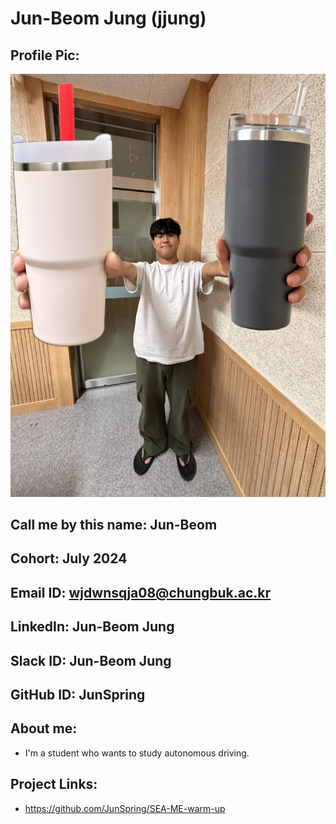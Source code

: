 # Jun-Beom Jung (jjung)
## Profile Pic: 
![Profile_Picture](./profile_picture.jpg)
## Call me by this name: Jun-Beom 
## Cohort: July 2024
## Email ID: wjdwnsqja08@chungbuk.ac.kr
## LinkedIn: Jun-Beom Jung
## Slack ID: Jun-Beom Jung
## GitHub ID: JunSpring
## About me: 
- I'm a student who wants to study autonomous driving.
## Project Links:
- https://github.com/JunSpring/SEA-ME-warm-up
